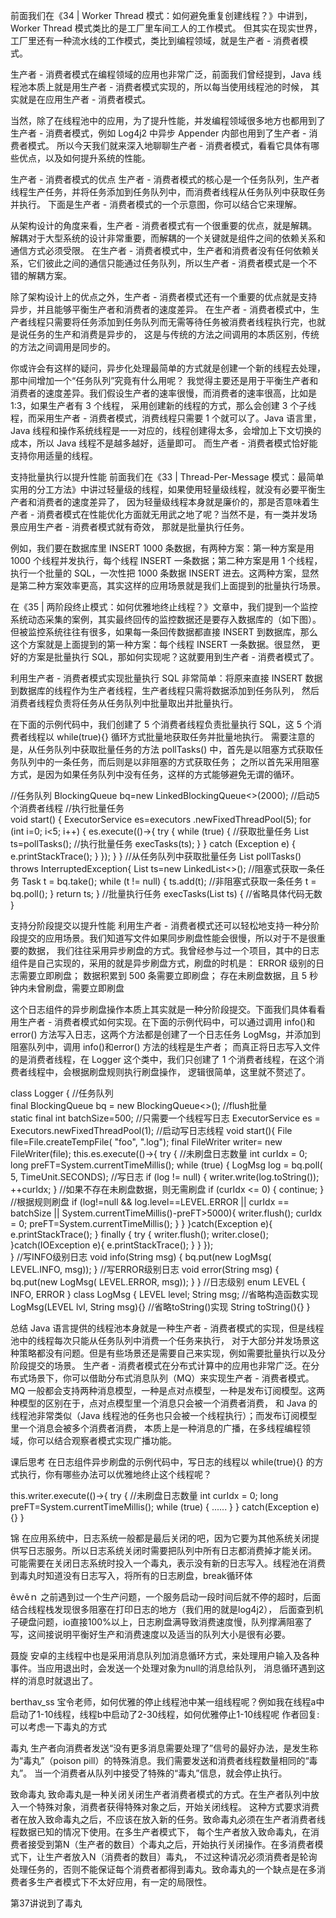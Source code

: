前面我们在《34 | Worker Thread 模式：如何避免重复创建线程？》中讲到，Worker Thread 模式类比的是工厂里车间工人的工作模式。
但其实在现实世界，工厂里还有一种流水线的工作模式，类比到编程领域，就是生产者 - 消费者模式。

生产者 - 消费者模式在编程领域的应用也非常广泛，前面我们曾经提到，Java 线程池本质上就是用生产者 - 消费者模式实现的，所以每当使用线程池的时候，
其实就是在应用生产者 - 消费者模式。

当然，除了在线程池中的应用，为了提升性能，并发编程领域很多地方也都用到了生产者 - 消费者模式，例如 Log4j2 中异步 Appender 内部也用到了生产者 - 消费者模式。
所以今天我们就来深入地聊聊生产者 - 消费者模式，看看它具体有哪些优点，以及如何提升系统的性能。

生产者 - 消费者模式的优点
生产者 - 消费者模式的核心是一个任务队列，生产者线程生产任务，并将任务添加到任务队列中，而消费者线程从任务队列中获取任务并执行。
下面是生产者 - 消费者模式的一个示意图，你可以结合它来理解。

从架构设计的角度来看，生产者 - 消费者模式有一个很重要的优点，就是解耦。解耦对于大型系统的设计非常重要，而解耦的一个关键就是组件之间的依赖关系和通信方式必须受限。
在生产者 - 消费者模式中，生产者和消费者没有任何依赖关系，它们彼此之间的通信只能通过任务队列，所以生产者 - 消费者模式是一个不错的解耦方案。

除了架构设计上的优点之外，生产者 - 消费者模式还有一个重要的优点就是支持异步，并且能够平衡生产者和消费者的速度差异。
在生产者 - 消费者模式中，生产者线程只需要将任务添加到任务队列而无需等待任务被消费者线程执行完，也就是说任务的生产和消费是异步的，
这是与传统的方法之间调用的本质区别，传统的方法之间调用是同步的。

你或许会有这样的疑问，异步化处理最简单的方式就是创建一个新的线程去处理，那中间增加一个“任务队列”究竟有什么用呢？
我觉得主要还是用于平衡生产者和消费者的速度差异。我们假设生产者的速率很慢，而消费者的速率很高，比如是 1:3，如果生产者有 3 个线程，
采用创建新的线程的方式，那么会创建 3 个子线程，而采用生产者 - 消费者模式，消费线程只需要 1 个就可以了。Java 语言里，
Java 线程和操作系统线程是一一对应的，线程创建得太多，会增加上下文切换的成本，所以 Java 线程不是越多越好，适量即可。
而生产者 - 消费者模式恰好能支持你用适量的线程。

支持批量执行以提升性能
前面我们在《33 | Thread-Per-Message 模式：最简单实用的分工方法》中讲过轻量级的线程，如果使用轻量级线程，就没有必要平衡生产者和消费者的速度差异了，
因为轻量级线程本身就是廉价的，那是否意味着生产者 - 消费者模式在性能优化方面就无用武之地了呢？当然不是，有一类并发场景应用生产者 - 消费者模式就有奇效，
那就是批量执行任务。

例如，我们要在数据库里 INSERT 1000 条数据，有两种方案：第一种方案是用 1000 个线程并发执行，每个线程 INSERT 一条数据；第二种方案是用 1 个线程，
执行一个批量的 SQL，一次性把 1000 条数据 INSERT 进去。这两种方案，显然是第二种方案效率更高，其实这样的应用场景就是我们上面提到的批量执行场景。

在《35 | 两阶段终止模式：如何优雅地终止线程？》文章中，我们提到一个监控系统动态采集的案例，其实最终回传的监控数据还是要存入数据库的（如下图）。
但被监控系统往往有很多，如果每一条回传数据都直接 INSERT 到数据库，那么这个方案就是上面提到的第一种方案：每个线程 INSERT 一条数据。很显然，
更好的方案是批量执行 SQL，那如何实现呢？这就要用到生产者 - 消费者模式了。

利用生产者 - 消费者模式实现批量执行 SQL 非常简单：将原来直接 INSERT 数据到数据库的线程作为生产者线程，生产者线程只需将数据添加到任务队列，
然后消费者线程负责将任务从任务队列中批量取出并批量执行。

在下面的示例代码中，我们创建了 5 个消费者线程负责批量执行 SQL，这 5 个消费者线程以 while(true){} 循环方式批量地获取任务并批量地执行。
需要注意的是，从任务队列中获取批量任务的方法 pollTasks() 中，首先是以阻塞方式获取任务队列中的一条任务，而后则是以非阻塞的方式获取任务；
之所以首先采用阻塞方式，是因为如果任务队列中没有任务，这样的方式能够避免无谓的循环。


//任务队列
BlockingQueue<Task> bq=new
  LinkedBlockingQueue<>(2000);
//启动5个消费者线程
//执行批量任务  
void start() {
  ExecutorService es=executors
    .newFixedThreadPool(5);
  for (int i=0; i<5; i++) {
    es.execute(()->{
      try {
        while (true) {
          //获取批量任务
          List<Task> ts=pollTasks();
          //执行批量任务
          execTasks(ts);
        }
      } catch (Exception e) {
        e.printStackTrace();
      }
    });
  }
}
//从任务队列中获取批量任务
List<Task> pollTasks() 
    throws InterruptedException{
  List<Task> ts=new LinkedList<>();
  //阻塞式获取一条任务
  Task t = bq.take();
  while (t != null) {
    ts.add(t);
    //非阻塞式获取一条任务
    t = bq.poll();
  }
  return ts;
}
//批量执行任务
execTasks(List<Task> ts) {
  //省略具体代码无数
}

支持分阶段提交以提升性能
利用生产者 - 消费者模式还可以轻松地支持一种分阶段提交的应用场景。我们知道写文件如果同步刷盘性能会很慢，所以对于不是很重要的数据，
我们往往采用异步刷盘的方式。我曾经参与过一个项目，其中的日志组件是自己实现的，采用的就是异步刷盘方式，刷盘的时机是：
ERROR 级别的日志需要立即刷盘；
数据积累到 500 条需要立即刷盘；
存在未刷盘数据，且 5 秒钟内未曾刷盘，需要立即刷盘

这个日志组件的异步刷盘操作本质上其实就是一种分阶段提交。下面我们具体看看用生产者 - 消费者模式如何实现。在下面的示例代码中，可以通过调用 
info()和error() 方法写入日志，这两个方法都是创建了一个日志任务 LogMsg，并添加到阻塞队列中，调用 info()和error() 方法的线程是生产者；
而真正将日志写入文件的是消费者线程，在 Logger 这个类中，我们只创建了 1 个消费者线程，在这个消费者线程中，会根据刷盘规则执行刷盘操作，
逻辑很简单，这里就不赘述了。

class Logger {
  //任务队列  
  final BlockingQueue<LogMsg> bq
    = new BlockingQueue<>();
  //flush批量  
  static final int batchSize=500;
  //只需要一个线程写日志
  ExecutorService es = 
    Executors.newFixedThreadPool(1);
  //启动写日志线程
  void start(){
    File file=File.createTempFile(
      "foo", ".log");
    final FileWriter writer=
      new FileWriter(file);
    this.es.execute(()->{
      try {
        //未刷盘日志数量
        int curIdx = 0;
        long preFT=System.currentTimeMillis();
        while (true) {
          LogMsg log = bq.poll(
            5, TimeUnit.SECONDS);
          //写日志
          if (log != null) {
            writer.write(log.toString());
            ++curIdx;
          }
          //如果不存在未刷盘数据，则无需刷盘
          if (curIdx <= 0) {
            continue;
          }
          //根据规则刷盘
          if (log!=null && log.level==LEVEL.ERROR ||
              curIdx == batchSize ||
              System.currentTimeMillis()-preFT>5000){
            writer.flush();
            curIdx = 0;
            preFT=System.currentTimeMillis();
          }
        }
      }catch(Exception e){
        e.printStackTrace();
      } finally {
        try {
          writer.flush();
          writer.close();
        }catch(IOException e){
          e.printStackTrace();
        }
      }
    });  
  }
  //写INFO级别日志
  void info(String msg) {
    bq.put(new LogMsg(
      LEVEL.INFO, msg));
  }
  //写ERROR级别日志
  void error(String msg) {
    bq.put(new LogMsg(
      LEVEL.ERROR, msg));
  }
}
//日志级别
enum LEVEL {
  INFO, ERROR
}
class LogMsg {
  LEVEL level;
  String msg;
  //省略构造函数实现
  LogMsg(LEVEL lvl, String msg){}
  //省略toString()实现
  String toString(){}
}

总结
Java 语言提供的线程池本身就是一种生产者 - 消费者模式的实现，但是线程池中的线程每次只能从任务队列中消费一个任务来执行，
对于大部分并发场景这种策略都没有问题。但是有些场景还是需要自己来实现，例如需要批量执行以及分阶段提交的场景。
生产者 - 消费者模式在分布式计算中的应用也非常广泛。在分布式场景下，你可以借助分布式消息队列（MQ）来实现生产者 - 消费者模式。
MQ 一般都会支持两种消息模型，一种是点对点模型，一种是发布订阅模型。这两种模型的区别在于，点对点模型里一个消息只会被一个消费者消费，
和 Java 的线程池非常类似（Java 线程池的任务也只会被一个线程执行）；而发布订阅模型里一个消息会被多个消费者消费，
本质上是一种消息的广播，在多线程编程领域，你可以结合观察者模式实现广播功能。

课后思考
在日志组件异步刷盘的示例代码中，写日志的线程以 while(true){} 的方式执行，你有哪些办法可以优雅地终止这个线程呢？

this.writer.execute(()->{
  try {
    //未刷盘日志数量
    int curIdx = 0;
    long preFT=System.currentTimeMillis();
    while (true) {
    ......
    }
  } catch(Exception e) {}
}    

锦
在应用系统中，日志系统一般都是最后关闭的吧，因为它要为其他系统关闭提供写日志服务。所以日志系统关闭时需要把队列中所有日志都消费掉才能关闭。
可能需要在关闭日志系统时投入一个毒丸，表示没有新的日志写入。线程池在消费到毒丸时知道没有日志写入，将所有的日志刷盘，break循环体

êｗěｎ
之前遇到过一个生产问题，一个服务启动一段时间后就不停的超时，后面结合线程栈发现很多阻塞在打印日志的地方（我们用的就是log4j2），
后面查到机子硬盘问题，io直接100%以上，日志刷盘满导致消费速度慢，队列撑满阻塞了写，这间接说明平衡好生产和消费速度以及适当的队列大小是很有必要。

聂旋
安卓的主线程中也是采用消息队列加消息循环方式，来处理用户输入及各种事件。当应用退出时，会发送一个处理对象为null的消息给队列，
消息循环遇到这样的消息时就退出了。

berthav_ss
宝令老师，如何优雅的停止线程池中某一组线程呢？例如我在线程a中启动了1-10线程，线程b中启动了2-30线程，如何优雅停止1-10线程呢
作者回复: 可以考虑一下毒丸的方式


毒丸
生产者向消费者发送“没有更多消息需要处理了”信号的最好办法，是发生称为“毒丸”（poison pill）的特殊消息。我们需要发送和消费者线程数量相同的“毒丸”。
当一个消费者从队列中接受了特殊的“毒丸”信息，就会停止执行。

致命毒丸
致命毒丸是一种关闭关闭生产者消费者模式的方式。在生产者队列中放入一个特殊对象，消费者获得特殊对象之后，开始关闭线程。
这种方式要求消费者在放入致命毒丸之后，不应该在放入新的任务。致命毒丸必须在生产者消费者线程数据已知的情况下使用。在多生产者模式下，
每个生产者放入致命毒丸，在消费者接受到第N（生产者的数目）个毒丸之后，开始执行关闭操作。在多消费者模式下，让生产者放入N（消费者的数目）毒丸，
不过这种请况必须消费者是轮询处理任务的，否则不能保证每个消费者都得到毒丸。致命毒丸的一个缺点是在多消费者多生产者模式下不太好应用，有一定的局限性。

第37讲说到了毒丸